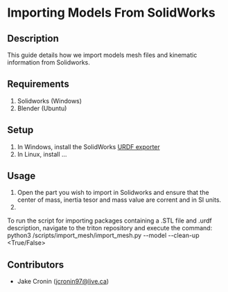 
# Importing Models From SolidWorks 

## Description
This guide details how we import models mesh files and kinematic information from Solidworks.
## Requirements
1. Solidworks (Windows)
2. Blender (Ubuntu)
## Setup
1. In Windows, install the SolidWorks [URDF exporter](http://wiki.ros.org/sw_urdf_exporter)
2. In Linux, install ... 
## Usage
1. Open the part you wish to import in Solidworks and ensure that the center of mass, inertia tesor and mass value are corrent and in SI units.
2. 
To run the script for importing packages containing a .STL file and .urdf description, navigate to the triton repository and execute the command:
    python3 <path-to-scripts>/scripts/import_mesh/import_mesh.py --model <model-name> --clean-up <True/False>
## Contributors
- Jake Cronin (jcronin97@live.ca)
